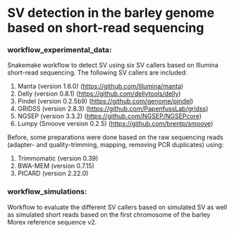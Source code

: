 # SV detection in the barley genome based on short-read sequencing

### workflow_experimental_data:

Snakemake workflow to detect SV using six SV callers based on Illumina short-read sequencing. The following SV callers are included:

1) Manta (version 1.6.0) (https://github.com/Illumina/manta)
2) Delly (version 0.8.1) (https://github.com/dellytools/delly)
3) Pindel (version 0.2.5b9) (https://github.com/genome/pindel)
4) GRIDSS (version 2.8.3) (https://github.com/PapenfussLab/gridss)
5) NGSEP (version 3.3.2) (https://github.com/NGSEP/NGSEPcore)
6) Lumpy (Smoove version 0.2.5) (https://github.com/brentp/smoove)

Before, some preparations were done based on the raw sequencing reads (adapter- and quality-trimming, mapping, removing PCR duplicates) using:
1) Trimmomatic (version 0.39)
2) BWA-MEM (version 0.7.15)
3) PICARD (version 2.22.0)

### workflow_simulations:

Workflow to evaluate the different SV callers based on simulated SV as well as simulated short reads based on the first chromosome of the barley Morex reference sequence v2.
